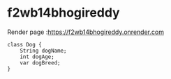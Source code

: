 # f2wb14bhogireddy

Render page :https://f2wb14bhogireddy.onrender.com  
```
class Dog {
    String dogName;
    int dogAge;
    var dogBreed;
}
```
